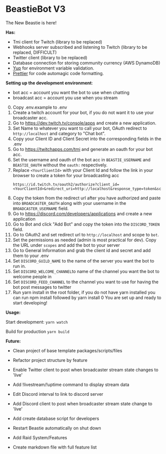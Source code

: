 # BeastieBot V3

The New Beastie is here!

**Has:**

- Tmi client for Twitch (library to be replaced)
- Webhooks server subscribed and listening to Twitch (library to be replaced, DIFFICULT)
- Twitter client (library to be replaced)
- Database connection for storing community currency (AWS DynamoDB)
- [Yup](https://github.com/jquense/yup) for environment variable validation.
- [Prettier](https://prettier.io/) for code automagic code formatting.

**Setting up the development environment**:

- bot acc = account you want the bot to use when chatting
- broadcast acc = account you use when you stream

0. Copy .env.example to .env
1. Create a twitch account for your bot, if you do not want it to use your broadcaster acc.
1. Go to https://dev.twitch.tv/console/apps and create a new application.
1. Set Name to whatever you want to call your bot, OAuth redirect to `http://localhost` and category to "Chat bot".
1. Copy your Client ID and Client Secret into the corresponding fields in the .env
1. Go to https://twitchapps.com/tmi and generate an oauth for your bot acc.
1. Set the username and oauth of the bot acc in `BEASTIE_USERNAME` and `BEASTIE_OAUTH` without the `oauth:` respectively.
1. Replace `<YourClientId>` with your Client Id and follow the link in your browser to create a token for your broadcasting acc
   ```
   https://id.twitch.tv/oauth2/authorize?client_id=<YourClientId>&redirect_uri=http://localhost&response_type=token&scope=chat:read+chat:edit+channel:moderate+whispers:read+whispers:edit+channel_editor
   ```
1. Copy the token from the redirect url after you have authorized and paste into `BROADCASTER_OAUTH` along with your username in the `BROADCASTER_USERNAME` field.
1. Go to https://discord.com/developers/applications and create a new application
1. Go to Bot and click "Add Bot" and copy the token into the `DISCORD_TOKEN` field.
1. Go to OAuth2 and set redirect url to `http://localhost` and scope to `bot`.
1. Set the permissions as needed (admin is most practical for dev). Copy the URL under `scopes` and add the bot to your server
1. Go to General Information and grab the client id and secret and add them to your .env
1. Set `DISCORD_GUILD_NAME` to the name of the server you want the bot to run in.
1. Set `DISCORD_WELCOME_CHANNEL`to name of the channel you want the bot to welcome people in
1. Set `DISCORD_FEED_CHANNEL` to the channel you want to use for having the bot post messages to twitter
1. Run yarn install in the root folder, if you do not have yarn installed you can run npm install followed by yarn install
   0 You are set up and ready to start developing!

**Usage:**

Start development: `yarn watch`

Build for production `yarn build`

**Future:**

- Clean project of base template packages/scripts/files
- Refactor project structure by feature
- Enable Twitter client to post when broadcaster stream state changes to 'live'
- Add !livestream/!uptime command to display stream data
- Edit Discord interval to link to discord server
- Add Discord client to post when broadcaster stream state change to 'live'

- Add create database script for developers
- Restart Beastie automatically on shut down

- Add Raid System/Features
- Create markdown file with full feature list
